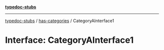 [**typedoc-stubs**](../../index.md)

***

[typedoc-stubs](../../index.md) / [has-categories](../index.md) / CategoryAInterface1

# Interface: CategoryAInterface1
